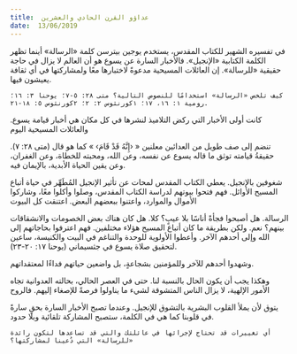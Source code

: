 ```yaml
---
title:  عداؤو القرن الحادي والعشرين
date:  13/06/2019
---
```


في تفسيره الشهير للكتاب المقدس، يستخدم يوجين بيترسن كلمة «الرسالة» أينما تظهر الكلمة الكتابية «الإنجيل». فالأخبار السارة عن يسوع هو أن العالم لا يزال في حاجة حقيقية «للرسالة». إن العائلات المسيحية مدعوةً لاختبارها معًا ولمشاركتها في أي ثقافة يعيشون فيها.

`كيف تلخص «الرسالة» استخدامًا للنصوص التالية؟ متى ٢٨: ٥-٧؛ يوحنا ٣: ١٦؛ رومية ١: ١٦، ١٧؛ ١كورنثوس ٢: ٢؛ ٢كورنثوس ٥: ١٨-٢١.`

كانت أولى الأخبار التي ركض التلاميذ لنشرها في كل مكان هي أخبار قيامة يسوع. والعائلات المسيحية اليوم

تنضم إلى صف طويل من العدائين معلنين « ‹إِنَّهُ قَدْ قَامَ› » كما هو قال (متى ٢٨: ٧). حقيقةُ قيامته توثق ما قاله يسوع عن نفسه، وعن الله، ومحبته للخطاة، وعن الغفران، وعن يقين الحياة الأبدية، بالإيمان فيه.

شغوفين بالإنجيل. يعطي الكتاب المقدس لمحات عن تأثير الإنجيل المُطَهِّر في حياة أتباع المسيح الأوائل. فهم فتحوا بيوتهم لدراسة الكتاب المقدس، وصلوا وأكلوا معًا، وشاركوا الأموال والموارد، واعتنوا ببعضهم البعض. اعتنقت كل البيوت

الرسالة. هل أصبحوا فجأةً أناسًا بلا عيبٍ؟ كلا. هل كان هناك بعض الخصومات والانشقاقات بينهم؟ نعم. ولكن بطريقة ما كان أتباع المسيح هؤلاء مختلفين. فهم اعترفوا بحاجاتهم إلى الله وإلى أحدهم الآخر. وأعطوا الأولوية للوحدة والتناغم في البيت والكنيسة، ساعين لتحقيق صلاة يسوع في جثسيماني (يوحنا ١٧: ٢٠-٢٣).

وشهدوا أحدهم للآخر وللمؤمنين بشجاعةٍ، بل واضعين حياتهم فداءًا لمعتقداتهم.

وهكذا يجب أن يكون الحال بالنسبة لنا. حتى في العصر الحالي، بحالته العدوانية تجاه الأمور الإلهية، لا يزال الناس المتشوقة لشيء ما يناولوا فرصةً للإصغاء إليهم. فالروح

يتوق لأن يملأ القلوب البشرية بالتشوق للإنجيل. وعندما تصبح الأخبار السارة بحقٍ سارةً في قلوبنا كما هي في الكلمة، ستصبح المشاركة تلقائية وبلا حدود.

`أي تغييرات قد تحتاج لإجرائها في عائلتك والتي قد تساعدها لتكون رائدة «للرسالة» التي دُعينا لمشاركتها؟`